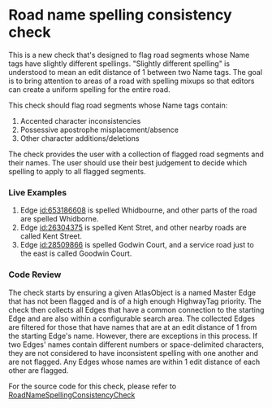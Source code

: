 # Road name spelling consistency check

This is a new check that's designed to flag road segments whose Name tags have slightly different spellings. "Slightly different spelling" is understood to mean an edit distance of 1 between two Name tags. The goal is to bring attention to areas of a road with spelling mixups so that editors can create a uniform spelling for the entire road.

This check should flag road segments whose Name tags contain:
1. Accented character inconsistencies
2. Possessive apostrophe misplacement/absence
3. Other character additions/deletions

The check provides the user with a collection of flagged road segments and their names. The user should use their best judgement to decide which spelling to apply to all flagged segments.

### Live Examples

1. Edge [id:653186608](https://www.openstreetmap.org/way/653186608) is spelled Whidbourne, and other parts of the road are spelled Whidborne.
2. Edge [id:26304375](https://www.openstreetmap.org/way/26304375) is spelled Kent Stret, and other nearby roads are called Kent Street.
3. Edge [id:28509866](https://www.openstreetmap.org/way/28509866) is spelled Godwin Court, and a service road just to the east is called Goodwin Court.

### Code Review

The check starts by ensuring a given AtlasObject is a named Master Edge that has not been flagged and is of a high enough HighwayTag priority. The check then collects all Edges that have a common connection to the starting Edge and are also within a configurable search area. The collected Edges are filtered for those that have names that are at an edit distance of 1 from the starting Edge's name. However, there are exceptions in this process. If two Edges' names contain different numbers or space-delimited characters, they are not considered to have inconsistent spelling with one another and are not flagged.
Any Edges whose names are within 1 edit distance of each other are flagged.

For the source code for this check, please refer to [RoadNameSpellingConsistencyCheck](https://github.com/seancoulter/atlas-checks/blob/RoadNameSpellingConsistencyCheck/src/main/java/org/openstreetmap/atlas/checks/validation/tag/RoadNameSpellingConsistencyCheck.java)

